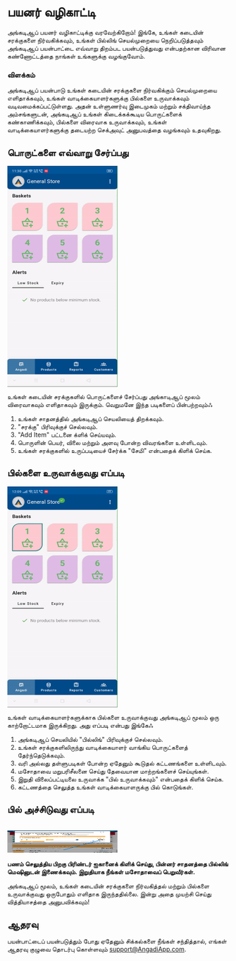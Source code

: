 # பயனர் வழிகாட்டி

அங்கடிஆப் பயனர் வழிகாட்டிக்கு வரவேற்கிறோம்! இங்கே, உங்கள் கடையின் சரக்குகளை நிர்வகிக்கவும், உங்கள் பில்லிங் செயல்முறையை நெறிப்படுத்தவும் அங்கடிஆப் பயன்பாட்டை எவ்வாறு திறம்பட பயன்படுத்துவது என்பதற்கான விரிவான கண்ணோட்டத்தை நாங்கள் உங்களுக்கு வழங்குவோம்.

### விளக்கம்

அங்கடிஆப் பயன்பாடு உங்கள் கடையின் சரக்குகளை நிர்வகிக்கும் செயல்முறையை எளிதாக்கவும், உங்கள் வாடிக்கையாளர்களுக்கு பில்களை உருவாக்கவும் வடிவமைக்கப்பட்டுள்ளது. அதன் உள்ளுணர்வு இடைமுகம் மற்றும் சக்திவாய்ந்த அம்சங்களுடன், அங்கடிஆப் உங்கள் கிடைக்கக்கூடிய பொருட்களைக் கண்காணிக்கவும், பில்களை விரைவாக உருவாக்கவும், உங்கள் வாடிக்கையாளர்களுக்கு தடையற்ற செக்அவுட் அனுபவத்தை வழங்கவும் உதவுகிறது.

## பொருட்களை எவ்வாறு சேர்ப்பது <br>

<div style="width: 250px; height: 500px; overflow: hidden;">
  <img src="/.vitepress/assets/add_item.gif" alt="Add Items" style="width: 100%; height: 100%;">
</div>

உங்கள் கடையின் சரக்குகளில் பொருட்களைச் சேர்ப்பது அங்காடிஆப் மூலம் விரைவாகவும் எளிதாகவும் இருக்கும். வெறுமனே இந்த படிகளைப் பின்பற்றவும்ஃ

1. உங்கள் சாதனத்தில் அங்கடிஆப் செயலியைத் திறக்கவும்.
2. "சரக்கு" பிரிவுக்குச் செல்லவும்.
3. "Add Item" பட்டனை க்ளிக் செய்யவும்.
4. பொருளின் பெயர், விலை மற்றும் அளவு போன்ற விவரங்களை உள்ளிடவும்.
5. உங்கள் சரக்குகளில் உருப்படியைச் சேர்க்க "சேமி" என்பதைக் கிளிக் செய்க.

## பில்களை உருவாக்குவது எப்படி <br>

<div style="width: 250px; height: 500px; overflow: hidden;">
  <img src="/.vitepress/assets/make_bill.gif" alt="Generate Bills" style="width: 100%; height: 100%;">
</div>

உங்கள் வாடிக்கையாளர்களுக்காக பில்களை உருவாக்குவது அங்கடிஆப் மூலம் ஒரு காற்றோட்டமாக இருக்கிறது. அது எப்படி என்பது இங்கேஃ

1. அங்கடிஆப் செயலியில் "பில்லிங்" பிரிவுக்குச் செல்லவும்.
2. உங்கள் சரக்குகளிலிருந்து வாடிக்கையாளர் வாங்கிய பொருட்களைத் தேர்ந்தெடுக்கவும்.
3. வரி அல்லது தள்ளுபடிகள் போன்ற ஏதேனும் கூடுதல் கட்டணங்களை உள்ளிடவும்.
4. மசோதாவை மறுபரிசீலனை செய்து தேவையான மாற்றங்களைச் செய்யுங்கள்.
5. இறுதி விலைப்பட்டியலை உருவாக்க "பில் உருவாக்கவும்" என்பதைக் கிளிக் செய்க.
6. கட்டணத்தை செலுத்த உங்கள் வாடிக்கையாளருக்கு பில் கொடுங்கள்.


## பில் அச்சிடுவது எப்படி


<br>


<img src="/.vitepress/assets/7.jpeg" width="250" height="50">

**பணம் செலுத்திய பிறகு பிரிண்டர் ஐகானைக் கிளிக் செய்து, பின்னர் சாதனத்தை பில்லிங் மெஷினுடன் இணைக்கவும். இறுதியாக நீங்கள் மசோதாவைப் பெறுவீர்கள்.**



அங்கடிஆப் மூலம், உங்கள் கடையின் சரக்குகளை நிர்வகித்தல் மற்றும் பில்களை உருவாக்குவது ஒருபோதும் எளிதாக இருந்ததில்லை. இன்று அதை முயற்சி செய்து வித்தியாசத்தை அனுபவிக்கவும்!

## ஆதரவு

பயன்பாட்டைப் பயன்படுத்தும் போது ஏதேனும் சிக்கல்களை நீங்கள் சந்தித்தால், எங்கள் ஆதரவு குழுவை தொடர்பு கொள்ளவும் support@AngadiApp.com.